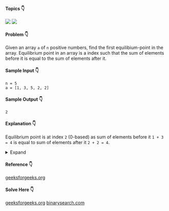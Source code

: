 #### Topics :point_down:
![](https://img.shields.io/badge/-array-wheat) ![](https://img.shields.io/badge/-prefix--sum-wheat)

#### Problem :point_down:
Given an array `a` of `n` positive numbers, find the first equilibium-point in the array. 
Equilibrium point in an array is a index such that the sum of elements before it is equal to the sum of elements after it.

#### Sample Input :point_down:
```
n = 5
a = [1, 3, 5, 2, 2]
```
#### Sample Output :point_down:
```
2
```
#### Explanation :point_down:
Equilibrium point is at index `2` (0-based) as sum of elements before it `1 + 3 = 4` is equal to sum of elements after it `2 + 2 = 4`.

<details>
<summary>Expand</summary>

#### Python :point_down:
```py
def solve(a, n):
    prefix_sum = []
    suffix_sum = []
    
    sum_ = 0
    for i in range(n):
      sum_ += a[i]
      prefix_sum.append(sum_)
    
    sum_ = 0
    a_sum = sum(a)
    for i in range(n):
      suffix_sum.append(a_sum - sum_)
      sum_ += a[i]
    
    for i in range(n):
      if prefix_sum[i] == suffix_sum[i]:
        return i
        
    return -1
```
#### Time Complexity :point_down:
```
O(n)
```
#### Space Complexity :point_down:
```
O(n)
```

#### Python :point_down:
```py
def solve(a, n):
    right_sum = sum(a) - a[0]
    left_sum = 0
    
    if (left_sum == right_sum):
        return 0
    
    for i in range(1, n):
        left_sum += a[i-1]
        right_sum -= a[i]

        if (left_sum == right_sum):
            return i
    
    return -1
```
#### Time Complexity :point_down:
```
O(n)
```
#### Space Complexity :point_down:
```
O(1)
```
</details>

#### Reference :point_down:
[geeksforgeeks.org](https://www.geeksforgeeks.org/find-element-array-sum-left-array-equal-sum-right-array/)

#### Solve Here :point_down:
[geeksforgeeks.org](https://practice.geeksforgeeks.org/problems/equilibrium-point-1587115620/1)
[binarysearch.com](https://binarysearch.com/problems/Index-with-Equal-Left-and-Right-Sums)
